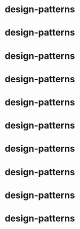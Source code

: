 # design-patterns
# design-patterns
# design-patterns
# design-patterns
# design-patterns
# design-patterns
# design-patterns
# design-patterns
# design-patterns
# design-patterns
